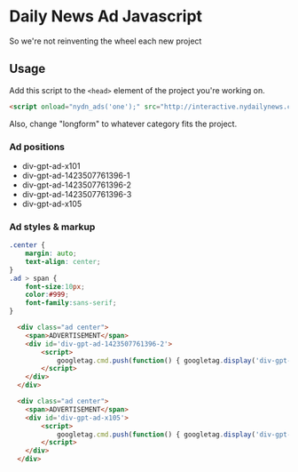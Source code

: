 # Daily News Ad Javascript
So we're not reinventing the wheel each new project

## Usage
Add this script to the `<head>` element of the project you're working on.

```html
<script onload="nydn_ads('one');" src="http://interactive.nydailynews.com/includes/ads/ads.js"></script>
```

Also, change "longform" to whatever category fits the project.

### Ad positions

* div-gpt-ad-x101
* div-gpt-ad-1423507761396-1
* div-gpt-ad-1423507761396-2
* div-gpt-ad-1423507761396-3
* div-gpt-ad-x105

### Ad styles & markup

```css
.center {
    margin: auto;
    text-align: center;
}
.ad > span {
    font-size:10px;
    color:#999;
    font-family:sans-serif;
}
```

```html
  <div class="ad center">
    <span>ADVERTISEMENT</span>
    <div id='div-gpt-ad-1423507761396-2'>
        <script>
            googletag.cmd.push(function() { googletag.display('div-gpt-ad-1423507761396-2'); });
        </script>
    </div>
  </div>
```
```html
  <div class="ad center">
    <span>ADVERTISEMENT</span>
    <div id='div-gpt-ad-x105'>
        <script>
            googletag.cmd.push(function() { googletag.display('div-gpt-ad-x105'); });
        </script>
    </div>
  </div>
```
